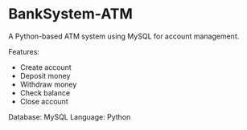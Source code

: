 # BankSystem-ATM

A Python-based ATM system using MySQL for account management.  

Features:
- Create account
- Deposit money
- Withdraw money
- Check balance
- Close account

Database: MySQL
Language: Python
